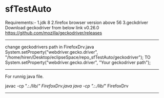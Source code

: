 # sfTestAuto
Requirements:-
1.jdk 8
2.firefox browser version above 56
3.geckdriver
        Download geckodriver from below link v0.26.0
        https://github.com/mozilla/geckodriver/releases
        
------------------------------------------------------------------------------------------------------------------
change geckodrivers path in FirefoxDrv.java
        System.setProperty("webdriver.gecko.driver", "/home/hiren/Desktop/eclipseSpace/repo_sfTestAuto/geckodriver");
        TO
        System.setProperty("webdriver.gecko.driver", "Your geckodriver path");
        
--------------------------------------------------------------------------------------------------------------------

For runnig java file.

javac -cp ".:./lib/*" FirefoxDrv.java 
java -cp ".:./lib/*" FirefoxDrv
*********************************************************************************************************************
